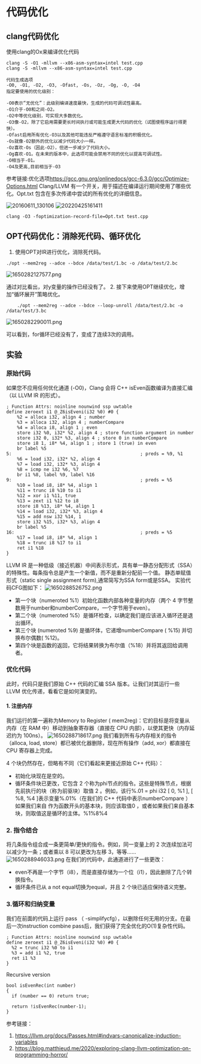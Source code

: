 # 代码优化
## clang代码优化
使用clang的Ox来编译优化代码
```
clang -S -O1 -mllvm --x86-asm-syntax=intel test.cpp
clang -S -mllvm --x86-asm-syntax=intel test.cpp
```
```
代码生成选项
-O0, -O1, -O2, -O3, -Ofast, -Os, -Oz, -Og, -O, -O4
指定要使用的优化级别：

-O0表示“无优化”：此级别编译速度最快，生成的代码可调试性最高。
-O1介于-O0和之间-O2。
-O2中等优化级别，可实现大多数优化。
-O3像-O2，除了它启用需要更长时间执行或可能生成更大代码的优化（试图使程序运行得更快）。
-Ofast启用所有优化-O3以及其他可能违反严格遵守语言标准的积极优化。
-Os就像-O2额外的优化以减少代码大小一样。
-Oz喜欢-Os（因此-O2），但进一步减少了代码大小。
-Og喜欢-O1。在未来的版本中，此选项可能会禁用不同的优化以提高可调试性。
-O相当于-O1。
-O4及更高,目前相当于-O3
```
参考链接:优化选项<https://gcc.gnu.org/onlinedocs/gcc-6.3.0/gcc/Optimize-Options.html>
Clang/LLVM 有一个开关，用于描述在编译运行期间使用了哪些优化。Opt.txt 包含在多次传递中尝试的所有优化的详细信息。

![20160611_130106](https://cdn.jsdelivr.net/gh/Baihaibo09/image/main/blob/20160611_130106.jpg)
![20220425161411](https://cdn.jsdelivr.net/gh/Baihaibo09/image/main/blob/20220425161411.png)
```
clang -O3 -foptimization-record-file=Opt.txt test.cpp
```
## OPT代码优化：消除死代码、循环优化
1. 使用OPT对IR进行优化，消除死代码。
```
./opt --mem2reg --adce --bdce /data/test/1.bc -o /data/test/2.bc 
```
![1650282127577.png](./img/1650282127577.png)

通过对比看出，对y变量的操作已经没有了。
2. 接下来使用OPT继续优化，增加“循环展开”策略优化。

        ./opt --mem2reg --adce --bdce --loop-unroll /data/test/2.bc -o /data/test/3.bc

![1650282290011.png](./img/1650282290011.png)

可以看到，for循环已经没有了，变成了连续3次的调用。
## 实验
### 原始代码
如果您不应用任何优化通道 (-O0)，Clang 会将 C++ isEven函数编译为直接汇编（以 LLVM IR 的形式）。
```
; Function Attrs: noinline nounwind ssp uwtable
define zeroext i1 @_Z6isEveni(i32 %0) #0 {
    %2 = alloca i32, align 4 ; number
    %3 = alloca i32, align 4 ; numberCompare
    %4 = alloca i8, align 1 ; even
    store i32 %0, i32* %2, align 4 ; store function argument in number
    store i32 0, i32* %3, align 4 ; store 0 in numberCompare
    store i8 1, i8* %4, align 1 ; store 1 (true) in even
    br label %5
5:                                                ; preds = %9, %1
    %6 = load i32, i32* %2, align 4
    %7 = load i32, i32* %3, align 4
    %8 = icmp ne i32 %6, %7
    br i1 %8, label %9, label %16
9:                                                ; preds = %5
    %10 = load i8, i8* %4, align 1
    %11 = trunc i8 %10 to i1
    %12 = xor i1 %11, true
    %13 = zext i1 %12 to i8
    store i8 %13, i8* %4, align 1
    %14 = load i32, i32* %3, align 4
    %15 = add nsw i32 %14, 1
    store i32 %15, i32* %3, align 4
    br label %5
16:                                               ; preds = %5
    %17 = load i8, i8* %4, align 1
    %18 = trunc i8 %17 to i1
    ret i1 %18
}
```
LLVM IR 是一种低级（接近机器）中间表示形式，具有单一静态分配形式（SSA）的特殊性。每条指令总是产生一个新值，而不是重新分配前一个值。
静态单赋值形式（static single assignment form),通常简写为SSA form或是SSA。
实验代码CFG图如下：
![1650288526752.png](./img/1650288526752.png)
* 第一个块（numeroted %1）初始化函数内部各种变量的内存（两个 4 字节整数用于number和numberCompare，一个字节用于even）。
* 第二个块（numeroted %5）是循环检查，以确定我们是应该进入循环还是退出循环。
* 第三个块 (numeroted %9) 是循环体，它递增numberCompare ( %15) 并切换布尔偶数( %12)。
* 第四个块是函数的返回，它将结果转换为布尔值（%18）并将其返回给调用者。

### 优化代码
此时，代码只是我们原始 C++ 代码的汇编 SSA 版本。让我们对其运行一些 LLVM 优化传递，看看它是如何演变的。

#### 1. 注册内存
我们运行的第一遍称为Memory to Register ( mem2reg)：它的目标是将变量从内存（在 RAM 中）移动到抽象寄存器（直接在 CPU 内部），以使其更快（内存延迟约为 100ns）。
![1650288718617.png](./img/1650288718617.png)
我们看到所有与内存相关的指令（alloca, load, store）都已被优化器删除，现在所有操作（add, xor）都直接在 CPU 寄存器上完成。

4 个块仍然存在，但略有不同（它们看起来更接近原始 C++ 代码）：
* 初始化块现在是空的。
* 循环条件块已更改，它包含 2 个称为phi节点的指令。这些是特殊节点，根据先前执行的块（称为前驱块）取值 2 。例如，该行%.01 = phi i32 [ 0, %1 ], [ %8, %4 ]表示变量%.01%（在我们的 C++ 代码中表示numberCompare ）如果我们来自 作为函数开头的基本块，则应该取值0 ，或者如果我们来自基本块，则取值这是循环的主体。%1%8%4
### 2. 指令结合
将几条指令组合成一条更简单/更快的指令。例如，同一变量上的 2 次连续加法可以减少为一条；或者乘以 8 可以更改为左移 3，等等……
![1650288946033.png](./img/1650288946033.png)
在我们的代码中，此通道进行了一些更改：
* even不再是一个字节（i8），而是直接存储为一个位（i1），因此删除了几个转换指令。
* 循环条件已从 a not equal切换为equal，并且 2 个块已适应保持语义完整。
### 3.循环和归纳变量
我们在前面的代码上运行 pass （ -simplifycfg），以删除任何无用的分支。在最后一次instruction combine pass后，我们获得了完全优化的O(1)复杂性代码。
```
; Function Attrs: noinline nounwind ssp uwtable
define zeroext i1 @_Z6isEveni(i32 %0) #0 {
  %2 = trunc i32 %0 to i1
  %3 = add i1 %2, true
  ret i1 %3
}
```
Recursive version
```
bool isEvenRec(int number)
{
  if (number == 0) return true;

  return !isEvenRec(number-1);
}
```
参考链接：
1. <https://llvm.org/docs/Passes.html#indvars-canonicalize-induction-variables>
2. <https://blog.matthieud.me/2020/exploring-clang-llvm-optimization-on-programming-horror/>